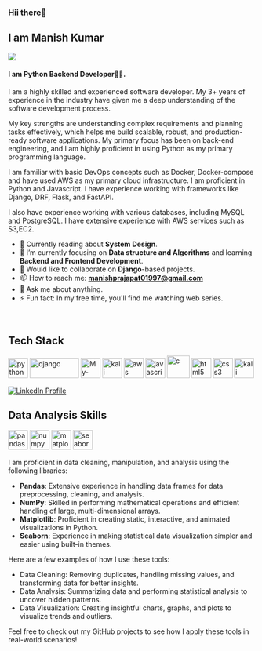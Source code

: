 <h3>Hii there👋</h3>
<h2>I am Manish Kumar</h2>

<a href="https://github.com/manishprajapat01997">
  <img src="https://img.shields.io/badge/@manish-black?style=flat&logo=github"/>
</a>

#### I am Python Backend Developer👩‍💻.

I am a highly skilled and experienced software developer. My 3+ years of experience in the industry have given me a deep understanding of the software development process.

My key strengths are understanding complex requirements and planning tasks effectively, which helps me build scalable, robust, and production-ready software applications. My primary focus has been on back-end engineering, and I am highly proficient in using Python as my primary programming language.

I am familiar with basic DevOps concepts such as Docker, Docker-compose and have used AWS as my primary cloud infrastructure. I am proficient in Python and Javascript. I have experience working with frameworks like Django, DRF, Flask, and FastAPI.

I also have experience working with various databases, including MySQL and PostgreSQL. I have extensive experience with AWS services such as S3,EC2.

- 🔭 Currently reading about **System Design**.
- 🌱 I’m currently focusing on **Data structure and Algorithms** and learning **Backend and Frontend Development**.
- 👯 Would like to collaborate on **Django**-based projects.
- 📫 How to reach me: **manishprajapat01997@gmail.com**
- 💬 Ask me about anything.
- ⚡ Fun fact: In my free time, you'll find me watching web series.

<br>
<h2 align="left">Tech Stack</h2>
<p align="left">
<img src="https://raw.githubusercontent.com/gilbarbara/logos/c122ccfcfdb15d9958a85696ff2460ac3b01f8ca/logos/python.svg" alt="python" width="40" height="40"/> 
<img src="https://static.djangoproject.com/img/logos/django-logo-positive.png" alt="django" width="100" height="40"/>

<img src="https://raw.githubusercontent.com/gilbarbara/logos/master/logos/mysql.svg" alt="My-SQL" width="40" height="40"/> 

<img src="https://www.ianlewis.org/assets/images/docker/large_v-trans.png" alt="kali linux " width="40" height="40"/> 
<img src="https://github.com/krishna2808/practice-resume/blob/main/image/aws.png" alt="aws" width="40" height="40"/>

<img src="https://raw.githubusercontent.com/gilbarbara/logos/c122ccfcfdb15d9958a85696ff2460ac3b01f8ca/logos/javascript.svg" alt="javascript" width="40" height="40"/>

<img src="https://raw.githubusercontent.com/krishna2808/practice-resume/main/image/c.png?token=AQK7S6Y7FUSFN6VRHXSMQ23AKC55A" alt="c" width="46" height="46"/>   
<img src="https://raw.githubusercontent.com/gilbarbara/logos/c122ccfcfdb15d9958a85696ff2460ac3b01f8ca/logos/html-5.svg" alt="html5" width="40" height="40"/> 
<img src="https://raw.githubusercontent.com/gilbarbara/logos/c122ccfcfdb15d9958a85696ff2460ac3b01f8ca/logos/css-3.svg" alt="css3" width="40" height="40"/> 

<img src="https://cdn.pixabay.com/photo/2017/01/31/15/33/linux-2025130_1280.png" alt="kali linux " width="40" height="40"/> 
</p>
<a href="https://www.linkedin.com/in/manish-kumar-prajapat-248757282">
  <img src="https://img.shields.io/badge/@manish--kumar--prajapat-blue?style=flat&logo=linkedin" alt="LinkedIn Profile"/>
</a>


<br>

<h2 align="left">Data Analysis Skills</h2>
<p align="left">
<img src="https://raw.githubusercontent.com/gilbarbara/logos/master/logos/pandas.svg" alt="pandas" width="40" height="40"/>
<img src="https://raw.githubusercontent.com/gilbarbara/logos/master/logos/numpy.svg" alt="numpy" width="40" height="40"/>
<img src="https://matplotlib.org/stable/_static/logo2.svg" alt="matplotlib" width="40" height="40"/>
<img src="https://seaborn.pydata.org/_static/logo-wide-lightbg.svg" alt="seaborn" width="40" height="40"/>
</p>

I am proficient in data cleaning, manipulation, and analysis using the following libraries:

- **Pandas**: Extensive experience in handling data frames for data preprocessing, cleaning, and analysis.
- **NumPy**: Skilled in performing mathematical operations and efficient handling of large, multi-dimensional arrays.
- **Matplotlib**: Proficient in creating static, interactive, and animated visualizations in Python.
- **Seaborn**: Experience in making statistical data visualization simpler and easier using built-in themes.

Here are a few examples of how I use these tools:
- Data Cleaning: Removing duplicates, handling missing values, and transforming data for better insights.
- Data Analysis: Summarizing data and performing statistical analysis to uncover hidden patterns.
- Data Visualization: Creating insightful charts, graphs, and plots to visualize trends and outliers.

Feel free to check out my GitHub projects to see how I apply these tools in real-world scenarios!

<!--
### IDE KNOWLEDGE
<p>
 <img src="https://raw.githubusercontent.com/manishprajapat01997/practice-resume/main/image/pycharm.jpeg?token=AQK7S62LPP6K2AXTT7BV3X3AKC6QM" alt="pycharm" width="40" height="40"/> 
  <img src="https://upload.wikimedia.org/wikipedia/commons/9/9a/Visual_Studio_Code_1.35_icon.svg" alt="vscode" width="40" height="40"/> 
</p>
-->
